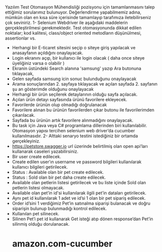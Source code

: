  Yazılım Test Otomasyon Mühendisliği pozisyonu için tamamlanmasını talep
 ettiğimiz sorularımız bulunuyor. Değerlendirme yapabilmemiz adına, mümkün olan
 en kısa süre içerisinde tamamlayıp tarafımıza iletebilirseniz çok seviniriz.
1- Selenium Webdriver ile aşağıdaki maddelerin gerçekleştirilmesi gerekmektedir. Test otomasyonunda dikkat edilen noktalar; kod kalitesi, class/object oriented metodların düşünülmesi, assertionlar vs.
- Herhangi bir E-ticaret sitesini seçip o siteye giriş yapılacak ve anasayfanın
açıldığını onaylayacak.
- Login ekranını açıp, bir kullanıcı ile login olacak ( daha once siteye üyeliğiniz varsa
o olabilir )
- Ekranin üstündeki Search alanına 'samsung' yazıp Ara butonuna tıklayacak,
- Gelen sayfada samsung icin sonuc bulunduğunu onaylayacak
- Arama sonuçlarından 2. sayfaya tıklayacak ve açılan sayfada 2. sayfanın şu an
gösterimde olduğunu onaylayacak
- Herhangi bir ürün seçilerek detaylarının olduğu sayfa açılacak.
- Açılan ürün detayı sayfasında ürünü favorilere ekleyecek.
- Favorilerde ürünün olup olmadığı doğrulanacak
- Favorilere alınan bu ürünün favorilerden çıkar butonu ile favorilerimden
çıkarılacak.
- Sayfada bu ürünün artık favorilere alınmadığını onaylayacak.
- Bu task için Java veya C# programlama dillerinden biri kullanılabilir. Otomasyon
yapısı tercihen selenium web driver’da cucumber kullanılmasıdır.
2- Alttaki senaryo testini istediğiniz bir ortamda gerçekleyiniz.
- https://petstore.swagger.io url üzerinde belirtilmiş olan open api’ları kullanarak caseleri yazabilirsiniz.
- Bir user create edilecek.
- Create edilen user’ın username ve password bilgileri kullanılarak kullanıcı bilgileri
getirilecek.
- Status : Available olan bir pet create edilecek.
- Status : Sold olan bir pet daha create edilecek.
- Available olan petlerin listesi getirilecek ve bu liste içinde Sold olan petlerin listesi
olmayacak.
- Available olan pet’in id'si kullanılarak ilgili pet’in dataları getirilecek.
- Aynı pet id kullanılarak 1 adet ve id’si 1 olan bir pet sipariş edilecek.
- Order id’sini 1 verdiğimiz Pet’in satınalma siparişi bulanacak ve doğru siparişin
bulunup bulunmadığı kontrol edilecek.
- Kullanılan pet silinecek.
- Silinen Pet’i pet id kullanarak Get isteği atıp dönen response’dan Pet’in silinmiş
olduğu dorulanacak.
  # amazon.com-cucumber
